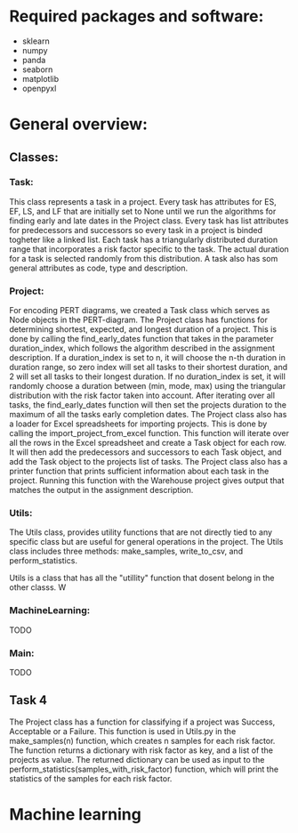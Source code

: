 # Required packages and software:
- sklearn 
- numpy
- panda
- seaborn
- matplotlib
- openpyxl

# General overview:
## Classes:
### Task: 		    
This class represents a task in a project. Every task has attributes for ES, EF, LS, and LF that are initially set to None until we run the algorithms for finding early and late dates in the Project class. Every task has list attributes for predecessors and successors so every task in a project is binded togheter like a linked list. Each task has a triangularly distributed duration range that incorporates a risk factor specific to the task. The actual duration for a task is selected randomly from this distribution. A task also has som general attributes as code, type and description.
### Project: 		    
For encoding PERT diagrams, we created a Task class which serves as Node objects in the PERT-diagram. The Project class has functions for determining shortest, expected, and longest duration of a project. This is done by calling the find_early_dates function that takes in the parameter duration_index, which follows the algorithm described in the assignment description. If a duration_index is set to n, it will choose the n-th duration in duration range, so zero index will set all tasks to their shortest duration, and 2 will set all tasks to their longest duration. If no duration_index is set, it will randomly choose a duration between (min, mode, max) using the triangular distribution with the risk factor taken into account. After iterating over all tasks, the find_early_dates function will then set the projects duration to the maximum of all the tasks early completion dates. The Project class also has a loader for Excel spreadsheets for importing projects. This is done by calling the import_project_from_excel function. This function will iterate over all the rows in the Excel spreadsheet and create a Task object for each row. It will then add the predecessors and successors to each Task object, and add the Task object to the projects list of tasks. The Project class also has a printer function that prints sufficient information about each task in the project. Running this function with the Warehouse project gives output that matches the output in the assignment description. 
### Utils: 	        
The Utils class, provides utility functions that are not directly tied to any specific class but are useful for general operations in the project. The Utils class includes three methods: make_samples, write_to_csv, and perform_statistics.  

Utils is a class that has all the "utillity" function that dosent belong in the other classs. W
### MachineLearning:	
TODO
### Main: 	        
TODO


## Task 4
The Project class has a function for classifying if a project was Success, Acceptable or a Failure. This function is used in Utils.py in the make_samples(n) function, which creates n samples for each risk factor. The function returns a dictionary with risk factor as key, and a list of the projects as value. The returned dictionary can be used as input to the perform_statistics(samples_with_risk_factor) function, which will print the statistics of the samples for each risk factor.



# Machine learning